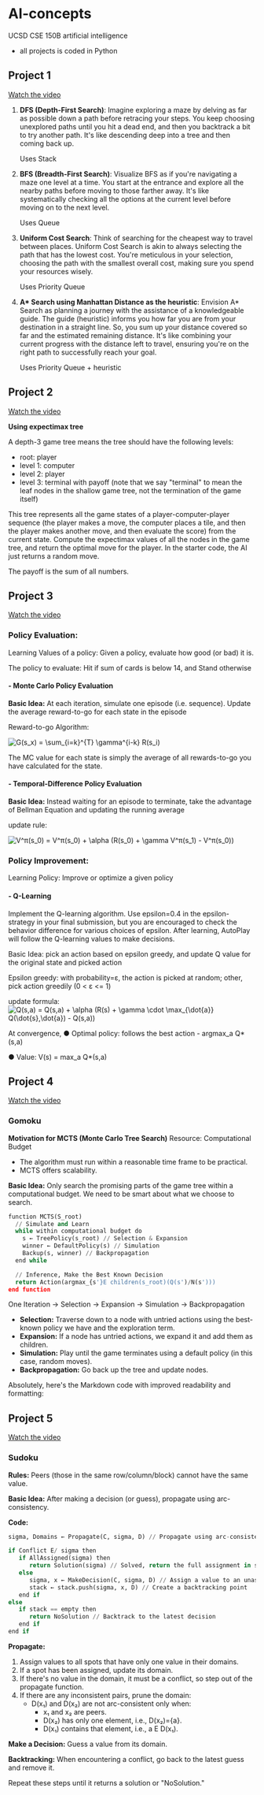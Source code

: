 # AI-concepts
UCSD CSE 150B artificial intelligence
- all projects is coded in Python

## Project 1
[Watch the video](https://youtu.be/kFo-3NDZInM)
1. **DFS (Depth-First Search)**:
   Imagine exploring a maze by delving as far as possible down a path before retracing your steps. You keep choosing unexplored paths until you hit a dead end, and then you backtrack a bit to try another path. It's like descending deep into a tree and then coming back up.

   Uses Stack

2. **BFS (Breadth-First Search)**:
   Visualize BFS as if you're navigating a maze one level at a time. You start at the entrance and explore all the nearby paths before moving to those farther away. It's like systematically checking all the options at the current level before moving on to the next level.

     Uses Queue
  
3. **Uniform Cost Search**:
   Think of searching for the cheapest way to travel between places. Uniform Cost Search is akin to always selecting the path that has the lowest cost. You're meticulous in your selection, choosing the path with the smallest overall cost, making sure you spend your resources wisely.

     Uses Priority Queue
  
4. **A\* Search using Manhattan Distance as the heuristic**:
   Envision A\* Search as planning a journey with the assistance of a knowledgeable guide. The guide (heuristic) informs you how far you are from your destination in a straight line. So, you sum up your distance covered so far and the estimated remaining distance. It's like combining your current progress with the distance left to travel, ensuring you're on the right path to successfully reach your goal.

     Uses Priority Queue + heuristic

## Project 2
[Watch the video](https://youtu.be/ZeCWr1Sipyk)

**Using expectimax tree**

A depth-3 game tree means the tree should have the following levels: 

- root: player
- level 1: computer 
- level 2: player
- level 3: terminal with payoff (note that we say "terminal" to mean the leaf nodes in the shallow game tree, not the termination of the game itself)

This tree represents all the game states of a player-computer-player sequence (the player makes a move, the computer places a tile, and then the player makes another move, and then evaluate the score) from the current state. Compute the expectimax values of all the nodes in the game tree, and return the optimal move for the player. In the starter code, the AI just returns a random move.

The payoff is the sum of all numbers. 

## Project 3
[Watch the video](https://youtu.be/gDzzhPBbXKk)

### Policy Evaluation: 
Learning Values of a policy: Given a policy, evaluate how good (or bad) it is.

The policy to evaluate: Hit if sum of cards is below 14, and Stand otherwise

#### - Monte Carlo Policy Evaluation 

**Basic Idea:** At each iteration, simulate one episode (i.e. sequence). Update the average reward-to-go for each state in the episode

Reward-to-go Algorithm:

![G(s_x) = \sum_{i=k}^{T} \gamma^{i-k} R(s_i)](https://latex.codecogs.com/svg.image?G(s_x)=\sum_{i=k}^{T}\gamma^{i-k}R(s_i))

The MC value for each state is simply the average of all rewards-to-go you have calculated for the state.

#### - Temporal-Difference Policy Evaluation

**Basic Idea:** Instead waiting for an episode to terminate, take the advantage of Bellman Equation and updating the running average

update rule:

![V^π(s_0) = V^π(s_0) + \alpha (R(s_0) + \gamma V^π(s_1) - V^π(s_0))](https://latex.codecogs.com/svg.image?V^\pi(s_0)=V^\pi(s_0)&plus;\alpha(R(s_0)&plus;\gamma&space;V^\pi(s_1)-V^\pi(s_0)))


### Policy Improvement: 
Learning Policy: Improve or optimize a given policy

#### - Q-Learning

Implement the Q-learning algorithm. Use epsilon=0.4 in the epsilon-strategy in your final submission, but you are encouraged to check the behavior difference for various choices of epsilon. After learning, AutoPlay will follow the Q-learning values to make decisions. 

Basic Idea: pick an action based on epsilon greedy, and update Q
value for the original state and picked action

Epsilon greedy: with probability=ε, the action is picked at random;
other, pick action greedily (0 < ε <= 1)

update formula:
![Q(s,a) = Q(s,a) + \alpha (R(s) + \gamma \cdot \max_{\dot{a}} Q(\dot{s},\dot{a}) - Q(s,a))](https://latex.codecogs.com/svg.image?Q(s,a)=Q(s,a)&plus;\alpha(R(s)&plus;\gamma*(max)_{\dot{a}}Q(\dot{s},\dot{a})-Q(s,a)))

At convergence,
● Optimal policy: follows the best action - argmax_a Q*(s,a)

● Value: V(s) = max_a Q*(s,a)

## Project 4

[Watch the video](https://youtu.be/UelQOT2ySuU)

### Gomoku

**Motivation for MCTS (Monte Carlo Tree Search)** 
Resource: Computational Budget

- The algorithm must run within a reasonable time frame to be practical.
- MCTS offers scalability.

**Basic Idea:** Only search the promising parts of the game tree within a computational budget. We need to be smart about what we choose to search.

```python
function MCTS(S_root)
  // Simulate and Learn
  while within computational budget do
    s ← TreePolicy(s_root) // Selection & Expansion
    winner ← DefaultPolicy(s) // Simulation
    Backup(s, winner) // Backpropagation
  end while

  // Inference, Make the Best Known Decision
  return Action(argmax_{s'}E children(s_root)(Q(s')/N(s')))
end function
```

One Iteration → Selection → Expansion → Simulation → Backpropagation

- **Selection:** Traverse down to a node with untried actions using the best-known policy we have and the exploration term.
- **Expansion:** If a node has untried actions, we expand it and add them as children.
- **Simulation:** Play until the game terminates using a default policy (in this case, random moves).
- **Backpropagation:** Go back up the tree and update nodes.

Absolutely, here's the Markdown code with improved readability and formatting:


## Project 5

[Watch the video](https://youtu.be/ANLkX4Uyhaw)

### Sudoku

**Rules:** Peers (those in the same row/column/block) cannot have the same value.

**Basic Idea:** After making a decision (or guess), propagate using arc-consistency.

**Code:**

```python
sigma, Domains ← Propagate(C, sigma, D) // Propagate using arc-consistency

if Conflict E/ sigma then
   if AllAssigned(sigma) then
      return Solution(sigma) // Solved, return the full assignment in solution format
   else
      sigma, x ← MakeDecision(C, sigma, D) // Assign a value to an unassigned variable
      stack ← stack.push(sigma, x, D) // Create a backtracking point
   end if
else
   if stack == empty then
      return NoSolution // Backtrack to the latest decision
   end if
end if
```

**Propagate:**
1. Assign values to all spots that have only one value in their domains.
2. If a spot has been assigned, update its domain.
3. If there's no value in the domain, it must be a conflict, so step out of the propagate function.
4. If there are any inconsistent pairs, prune the domain:
   - D(x₁) and D(x₂) are not arc-consistent only when:
     - x₁ and x₂ are peers.
     - D(x₂) has only one element, i.e., D(x₂)={a}.
     - D(x₁) contains that element, i.e., a E D(x₁).

**Make a Decision:** Guess a value from its domain.

**Backtracking:** When encountering a conflict, go back to the latest guess and remove it.

Repeat these steps until it returns a solution or "NoSolution."

